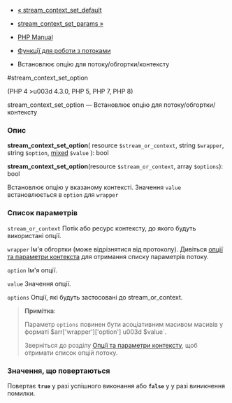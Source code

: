 - [«
stream_context_set_default](function.stream-context-set-default.md)
- [stream_context_set_params
»](function.stream-context-set-params.md)

- [PHP Manual](index.md)
- [Функції для роботи з потоками](ref.stream.md)
- Встановлює опцію для потоку/обгортки/контексту

#stream_context_set_option

(PHP 4 \>u003d 4.3.0, PHP 5, PHP 7, PHP 8)

stream_context_set_option — Встановлює опцію для
потоку/обгортки/контексту

### Опис

**stream_context_set_option**(
resource `$stream_or_context`,
string `$wrapper`,
string `$option`,
[mixed](language.types.declarations.md#language.types.declarations.mixed)
`$value`
): bool

**stream_context_set_option**(resource `$stream_or_context`, array
`$options`): bool

Встановлює опцію у вказаному контексті. Значення `value`
встановлюється в `option` для `wrapper`

### Список параметрів

`stream_or_context`
Потік або ресурс контексту, до якого будуть використані опції.

`wrapper`
Ім'я обгортки (може відрізнятися від протоколу). Дивіться [опції та параметри
контекста](context.md) для отримання списку параметрів потоку.

`option`
Ім'я опції.

`value`
Значення опції.

`options`
Опції, які будуть застосовані до stream_or_context.

> **Примітка**:
>
> Параметр `options` повинен бути асоціативним масивом
> масивів у форматі $arr['wrapper']['option'] u003d $value`.
>
> Зверніться до розділу [Опції та параметри контексту](context.md),
> щоб отримати список опцій потоку.

### Значення, що повертаються

Повертає **`true`** у разі успішного виконання або **`false`** у
у разі виникнення помилки.
